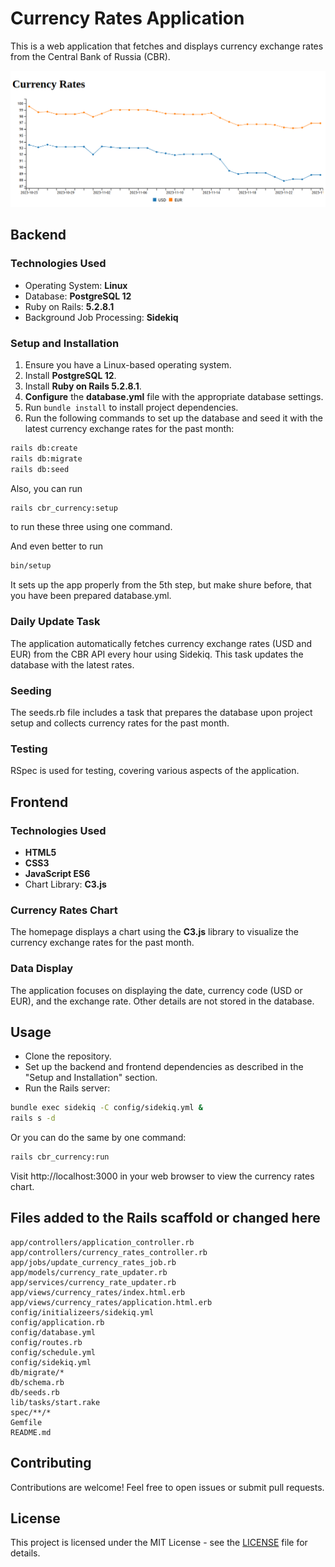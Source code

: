 # Currency Rates Application

This is a web application that fetches and displays currency exchange rates from the Central Bank of Russia (CBR).

![CBR USD&EUR Rates](images/cbr_usd_eur_rates.png)

## Backend

### Technologies Used

- Operating System: **Linux**
- Database: **PostgreSQL 12**
- Ruby on Rails: **5.2.8.1**
- Background Job Processing: **Sidekiq**

### Setup and Installation

1. Ensure you have a Linux-based operating system.
2. Install **PostgreSQL 12**.
3. Install **Ruby on Rails 5.2.8.1**.
4. **Configure** the **database.yml** file with the appropriate database settings.
5. Run `bundle install` to install project dependencies.
6. Run the following commands to set up the database and seed it with the latest currency exchange rates for the past month:

```bash
rails db:create
rails db:migrate
rails db:seed
```

Also, you can run

```bash
rails cbr_currency:setup
```

to run these three using one command.

And even better to run

```bash
bin/setup
```

It sets up the app properly from the 5th step, but make shure before, that you have been prepared database.yml.

### Daily Update Task

The application automatically fetches currency exchange rates (USD and EUR) from the CBR API every hour using Sidekiq. This task updates the database with the latest rates.

### Seeding

The seeds.rb file includes a task that prepares the database upon project setup and collects currency rates for the past month.

### Testing

RSpec is used for testing, covering various aspects of the application.

## Frontend

### Technologies Used

- **HTML5**
- **CSS3**
- **JavaScript ES6**
- Chart Library: **C3.js**

### Currency Rates Chart

The homepage displays a chart using the **C3.js** library to visualize the currency exchange rates for the past month.

### Data Display

The application focuses on displaying the date, currency code (USD or EUR), and the exchange rate. Other details are not stored in the database.

## Usage

- Clone the repository.
- Set up the backend and frontend dependencies as described in the "Setup and Installation" section.
- Run the Rails server:

```bash
bundle exec sidekiq -C config/sidekiq.yml &
rails s -d
```

Or you can do the same by one command:

```bash
rails cbr_currency:run
```

Visit http://localhost:3000 in your web browser to view the currency rates chart.

## Files added to the Rails scaffold or changed here

```
app/controllers/application_controller.rb
app/controllers/currency_rates_controller.rb
app/jobs/update_currency_rates_job.rb
app/models/currency_rate_updater.rb
app/services/currency_rate_updater.rb
app/views/currency_rates/index.html.erb
app/views/currency_rates/application.html.erb
config/initializeers/sidekiq.yml
config/application.rb
config/database.yml
config/routes.rb
config/schedule.yml
config/sidekiq.yml
db/migrate/*
db/schema.rb
db/seeds.rb
lib/tasks/start.rake
spec/**/*
Gemfile
README.md
```

## Contributing

Contributions are welcome! Feel free to open issues or submit pull requests.

## License

This project is licensed under the MIT License - see the [LICENSE](https://mit-license.org/license.txt) file for details.
